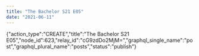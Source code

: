 ```yaml
---
title: "The Bachelor S21 E05"
date: "2021-06-11"
---
```


{"action\_type":"CREATE","title":"The Bachelor S21 E05","node\_id":623,"relay\_id":"cG9zdDo2MjM=","graphql\_single\_name":"post","graphql\_plural\_name":"posts","status":"publish"}
